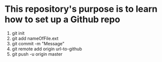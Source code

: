 <h1>
	This repository's purpose is to learn how to set up a Github repo
</h1>

<ol>
	<li>
		git init
	</li>
	<li>
		git add nameOfFile.ext
	</li>
	<li>
		git commit -m "Message"
	</li>
	<li>
		git remote add origin url-to-github
	</li>
	<li>
		git push -u origin master
	</li>
</ol>